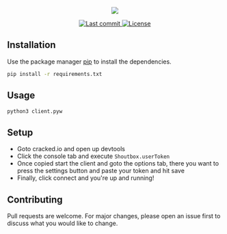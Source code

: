 <div align="center">
    <img src="https://i.imgur.com/vQS2mI9.png"/>
    <p>
      <a href="https://github.com/iclapcheeks/Cracked.io-Shoutbox-Client/pulse">
        <img alt="Last commit" src="https://img.shields.io/github/last-commit/iclapcheeks/Cracked.io-Shoutbox-Client"/>
      </a>
      <a href="https://github.com/iclapcheeks/Cracked.io-Shoutbox-Client/blob/main/LICENSE">
        <img src="https://img.shields.io/github/license/iclapcheeks/Cracked.io-Shoutbox-Client?style=flat-square&logo=GNU&label=License" alt="License">
      </a>
    </p>
</div>

## Installation

Use the package manager [pip](https://pip.pypa.io/en/stable/) to install the dependencies.

```bash
pip install -r requirements.txt
```

## Usage

```bash
python3 client.pyw
```

## Setup

- Goto cracked.io and open up devtools
- Click the console tab and execute `Shoutbox.userToken`
- Once copied start the client and goto the options tab, there you want to press the settings button and paste your token and hit save
- Finally, click connect and you're up and running!

## Contributing

Pull requests are welcome. For major changes, please open an issue first to discuss what you would like to change.
